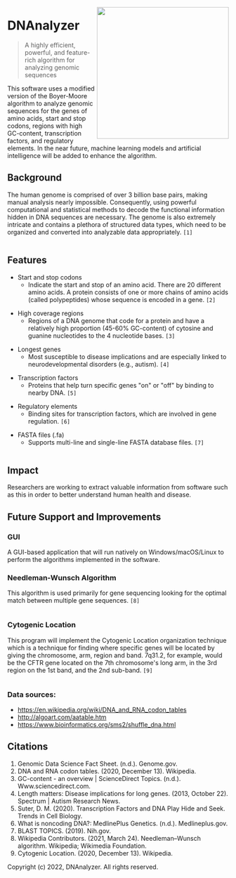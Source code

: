 <p>
  <img src="https://user-images.githubusercontent.com/96280466/186224441-46dd2029-b9dc-4b3d-aad8-bfd1e1e62f2e.png" width="300" align="right"/>
</p>
<h1 id="dnanalyzer">DNAnalyzer
</h1>
<blockquote>
  <p>A highly efficient, powerful, and feature-rich algorithm for analyzing genomic sequences
  </p>
</blockquote>
<p>This software uses a modified version of the Boyer-Moore algorithm to analyze genomic sequences for the genes of amino acids, start and stop codons, regions with high GC-content, transcription factors, and regulatory elements. In the near future, machine learning models and artificial intelligence will be added to enhance the algorithm.
</p>
<h2 id="background">Background
</h2>
<p>The human genome is comprised of over 3 billion base pairs, making manual analysis nearly impossible. Consequently, using powerful computational and statistical methods to decode the functional information hidden in DNA sequences are necessary. The genome is also extremely intricate and contains a plethora of structured data types, which need to be organized and converted into analyzable data appropriately.
  <code>[1]
  </code>
</p>
<h2 id="features">Features
</h2>
<ul>
  <li>Start and stop codons
    <ul>
      <li>Indicate the start and stop of an amino acid. There are 20 different amino acids. A protein consists of one or more chains of amino acids (called polypeptides) whose sequence is encoded in a gene.
        <code>[2]
        </code>
      </li>
    </ul>
  </li>
  <li>High coverage regions
    <ul>
      <li>Regions of a DNA genome that code for a protein and have a relatively high proportion (45-60% GC-content) of cytosine and guanine nucleotides to the 4 nucleotide bases.
        <code>[3]
        </code>
      </li>
    </ul>
  </li>
  <li>Longest genes
    <ul>
      <li>Most susceptible to disease implications and are especially linked to neurodevelopmental disorders (e.g., autism).
        <code>[4]
        </code>
      </li>
    </ul>
  </li>
  <li>Transcription factors
    <ul>
      <li>Proteins that help turn specific genes &quot;on&quot; or &quot;off&quot; by binding to nearby DNA.
        <code>[5]
        </code>
      </li>
    </ul>
  </li>
  <li>Regulatory elements
    <ul>
      <li>Binding sites for transcription factors, which are involved in gene regulation.
        <code>[6]
        </code>
      </li>
    </ul>
  </li>
  <li>FASTA files (.fa)
    <ul>
      <li>Supports multi-line and single-line FASTA database files.
        <code>[7]
        </code>
      </li>
    </ul>
  </li>
</ul>
<h2 id="impact">Impact
</h2>
<p>Researchers are working to extract valuable information from software such as this in order to better understand human health and disease.
</p>
<h2 id="future-support-and-improvements">Future Support and Improvements
</h2>
<h3 id="gui">GUI
</h3>
<p>  A GUI-based application that will run natively on Windows/macOS/Linux to perform the algorithms implemented in the software.
</p>
<h3 id="needleman-wunsch-algorithm">Needleman-Wunsch Algorithm
</h3>
<p>  This algorithm is used primarily for gene sequencing looking for the optimal match between multiple gene sequences.
  <code>[8]
  </code>
</p>
<h3 id="cytogenic-location">Cytogenic Location
</h3>
<p>  This program will implement the Cytogenic Location organization technique which is a technique for finding where specific genes will be located by giving the chromosome, arm, region and band. 7q31.2, for example, would be the CFTR gene located on the 7th chromosome&#39;s long arm, in the 3rd region on the 1st band, and the 2nd sub-band.
  <code>[9]
  </code>
</p>
<h3 id="data-sources-">Data sources:
</h3>
<ul>
  <li>
    <a href="https://en.wikipedia.org/wiki/DNA_and_RNA_codon_tables">https://en.wikipedia.org/wiki/DNA_and_RNA_codon_tables
    </a>
  </li>
  <li>
    <a href="http://algoart.com/aatable.htm">http://algoart.com/aatable.htm
    </a>
  </li>
  <li>
    <a href="https://www.bioinformatics.org/sms2/shuffle_dna.html">https://www.bioinformatics.org/sms2/shuffle_dna.html
    </a>
  </li>
</ul>
<h2 id="citations">Citations
</h2>
<ol>
  <li>Genomic Data Science Fact Sheet. (n.d.). Genome.gov. 
  </li>
  <li>DNA and RNA codon tables. (2020, December 13). Wikipedia. 
  </li>
  <li>GC-content - an overview | ScienceDirect Topics. (n.d.). Www.sciencedirect.com. 
  </li>
  <li>Length matters: Disease implications for long genes. (2013, October 22). Spectrum | Autism Research News. 
  </li>
  <li>Suter, D. M. (2020). Transcription Factors and DNA Play Hide and Seek. Trends in Cell Biology. 
  </li>
  <li>What is noncoding DNA?: MedlinePlus Genetics. (n.d.). Medlineplus.gov. 
  </li>
  <li>BLAST TOPICS. (2019). Nih.gov. 
  </li>
  <li>Wikipedia Contributors. (2021, March 24). Needleman–Wunsch algorithm. Wikipedia; Wikimedia Foundation. 
  </li>
  <li>Cytogenic Location. (2020, December 13). Wikipedia. 
  </li>
</ol>
<p>Copyright (c) 2022, DNAnalyzer. All rights reserved.
</p>
